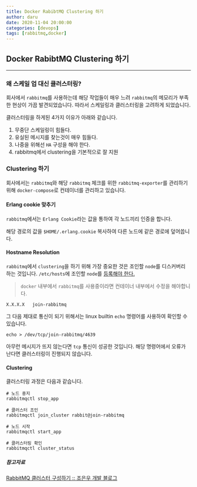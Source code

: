 ```yaml
---
title: Docker RabibtMQ Clustering 하기
author: daru
date: 2020-11-04 20:00:00
categories: [devops]
tags: [rabbitmq,docker]
---
```


## Docker RabibtMQ Clustering 하기
---

### 왜 스케일 업 대신 클러스터링?
회사에서 `rabbitmq`를 사용하는데 해당 작업들이 매우 느려 `rabbitmq`의 메모리가 부족한
현상이 가끔 발견되었습니다. 따라서 스케일링과 클러스터링을 고려하게 되었습니다.

클러스터링을 하게된 4가지 이유가 아래와 같습니다.
1. 무중단 스케일링이 힘들다.
2. 유실된 메시지를 찾는것이 매우 힘들다.
3. 나중을 위해선 `HA` 구성을 해야 한다.
4. rabbitmq에서 clustering을 기본적으로 잘 지원


### Clustering 하기
회사에서는 `rabbitmq`와 해당 `rabbitmq` 체크를 위한 `rabbitmq-exporter`를 관리하기 위해 `docker-compose`로 컨테이너를 관리하고 있습니다.


#### Erlang cookie 맞추기
`rabbitmq`에서는 `Erlang Cookie`라는 값을 통하여 각 노드끼리 인증을 합니다.

해당 경로의 값을 `$HOME/.erlang.cookie` 복사하여 다른 노드에 같은 경로에 덮어씁니다.



#### Hostname Resolution
`rabbitmq`에서 `clustering`을 하기 위해 가장 중요한 것은 조인할 `node`를 디스커버리 하는 것입니다.
`/etc/hosts`에 조인할 `node`를 [등록해야 한다.](https://www.rabbitmq.com/clustering.html#hostname-resolution-requirement)

> `docker` 내부에서 `rabbitmq`를 사용중이라면 컨테이너 내부에서 수정을 해야합니다.

```
X.X.X.X   join-rabbitmq
```


그 다음 제대로 통신이 되기 위해서는 linux builtin `echo` 명령어를 사용하여 확인할 수 있습니다.

```shell
echo > /dev/tcp/join-rabbitmq/4639
```

아무런 메시지가 뜨지 않는다면 `tcp` 통신이 성공한 것입니다.
해당 명령어에서 오류가 난다면 클러스터링이 진행되지 않습니다.

#### Clustering
클러스터링 과정은 다음과 같습니다.
```shell
# 노드 중지
rabbitmqctl stop_app

# 클러스터 조인
rabbitmqctl join_cluster rabbit@join-rabbitmq

# 노드 시작
rabbitmqctl start_app

# 클러스터링 확인
rabbitmqctl cluster_status
```

##### 참고자료
[RabbitMQ 클러스터 구성하기 :: 조은우 개발 블로그](https://jonnung.dev/rabbitmq/2019/08/08/rabbitmq-cluster/)
